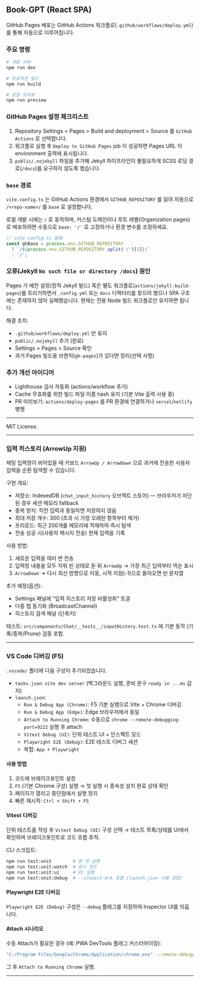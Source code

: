 ## Book-GPT (React SPA)

GitHub Pages 배포는 GitHub Actions 워크플로(`.github/workflows/deploy.yml`)를 통해 자동으로 이루어집니다.

### 주요 명령

```bash
# 개발 서버
npm run dev

# 프로덕션 빌드
npm run build

# 로컬 프리뷰
npm run preview
```

### GitHub Pages 설정 체크리스트

1. Repository Settings > Pages > Build and deployment > Source 를 `GitHub Actions` 로 선택합니다.
2. 워크플로 실행 후 `Deploy to GitHub Pages` job 이 성공하면 Pages URL 이 environment 출력에 표시됩니다.
3. `public/.nojekyll` 파일을 추가해 Jekyll 파이프라인이 불필요하게 SCSS 로딩 경로(`/docs`)를 요구하지 않도록 했습니다.

### `base` 경로

`vite.config.ts` 는 GitHub Actions 환경에서 `GITHUB_REPOSITORY` 를 읽어 자동으로 `/<repo-name>/` 를 `base` 로 설정합니다.

로컬 개발 시에는 `/` 로 동작하며, 커스텀 도메인이나 루트 레벨(Organization pages) 로 배포하려면 수동으로 `base: '/'` 로 고정하거나 환경 변수를 조정하세요.

```ts
// vite.config.ts 발췌
const ghBase = process.env.GITHUB_REPOSITORY
  ? `/${process.env.GITHUB_REPOSITORY.split('/')[1]}/`
  : '/';
```

### 오류(Jekyll `No such file or directory /docs`) 원인

Pages 가 예전 설정(정적 Jekyll 빌드) 혹은 별도 워크플로(`actions/jekyll-build-pages`)를 트리거하면서 `_config.yml` 또는 `docs` 디렉터리를 찾으려 했으나 SPA 구조에는 존재하지 않아 실패했습니다. 현재는 전용 Node 빌드 워크플로만 유지하면 됩니다.

해결 조치:

- `.github/workflows/deploy.yml` 만 유지
- `public/.nojekyll` 추가 (완료)
- Settings > Pages > Source 확인
- 과거 Pages 빌드용 브랜치(`gh-pages`)가 있다면 정리(선택 사항)

### 추가 개선 아이디어

- Lighthouse 검사 자동화 (actions/workflow 추가)
- Cache 무효화를 위한 빌드 파일 이름 hash 유지 (기본 Vite 출력 사용 중)
- PR 미리보기: `actions/deploy-pages` 를 PR 환경에 연결하거나 `vercel`/`netlify` 병행

---

MIT License.

---

### 입력 히스토리 (ArrowUp 지원)

채팅 입력창이 비어있을 때 키보드 `ArrowUp / ArrowDown` 으로 과거에 전송한 사용자 입력을 순환 탐색할 수 있습니다.

구현 개요:

- 저장소: IndexedDB (`chat_input_history` 오브젝트 스토어) — 브라우저가 차단된 경우 세션 메모리 fallback
- 중복 방지: 직전 입력과 동일하면 저장하지 않음
- 최대 저장 개수: 300 (초과 시 가장 오래된 항목부터 제거)
- 프리로드: 최근 200개를 메모리에 적재하여 즉시 탐색
- 전송 성공 시(사용자 메시지 전송) 현재 입력을 기록

사용 방법:

1. 새로운 입력을 여러 번 전송
2. 입력창 내용을 모두 지워 빈 상태로 둔 뒤 `ArrowUp` → 가장 최근 입력부터 역순 표시
3. `ArrowDown` → 다시 최신 방향으로 이동, 시작 지점(-1)으로 돌아오면 빈 문자열

추가 예정(옵션):

- Settings 패널에 "입력 히스토리 저장 비활성화" 토글
- 다중 탭 동기화 (BroadcastChannel)
- 히스토리 검색 패널 (단축키)

테스트: `src/components/Chat/__tests__/inputHistory.test.ts` 에 기본 동작 (기록/중복/Prune) 검증 포함.

---

### VS Code 디버깅 (F5)

`.vscode/` 폴더에 다음 구성이 추가되었습니다.

- `tasks.json`: `vite dev server` (백그라운드 실행, 준비 문구 `ready in ...ms` 감지)
- `launch.json`:
  - `Run & Debug App (Chrome)`: F5 기본 실행으로 Vite + Chrome 디버깅
  - `Run & Debug App (Edge)`: Edge 브라우저에서 동일
  - `Attach to Running Chrome`: 수동으로 `chrome --remote-debugging-port=9222` 실행 후 attach
  - `Vitest Debug (UI)`: 단위 테스트 UI + 인스펙트 모드
  - `Playwright E2E (Debug)`: E2E 테스트 디버그 세션
  - 복합: `App + Playwright`

#### 사용 방법

1. 코드에 브레이크포인트 설정
2. `F5` (기본 Chrome 구성) 실행 → 첫 실행 시 종속성 설치 완료 상태 확인
3. 페이지가 열리고 중단점에서 실행 정지
4. 빠른 재시작: `Ctrl + Shift + F5`

#### Vitest 디버깅

단위 테스트를 작성 후 `Vitest Debug (UI)` 구성 선택 → 테스트 목록/상태를 UI에서 확인하며 브레이크포인트로 코드 흐름 추적.

CLI 스크립트:

```bash
npm run test:unit        # 한 번 실행
npm run test:unit:watch  # 감시 모드
npm run test:unit:ui     # UI 실행
npm run test:unit:debug  # --inspect-brk 포함 (launch.json 사용 권장)
```

#### Playwright E2E 디버깅

`Playwright E2E (Debug)` 구성은 `--debug` 플래그를 지정하여 Inspector UI를 띄웁니다.

#### Attach 시나리오

수동 Attach가 필요한 경우 (예: PWA DevTools 플래그 커스터마이징):

```bash
"C:/Program Files/Google/Chrome/Application/chrome.exe" --remote-debugging-port=9222 --user-data-dir="C:/temp/chrome-debug" http://localhost:5173
```

그 후 `Attach to Running Chrome` 실행.

---
